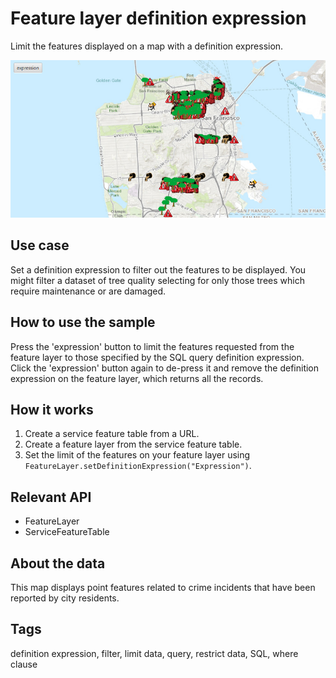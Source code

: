 # Feature layer definition expression

Limit the features displayed on a map with a definition expression.

![Image of feature layer definition expression](FeatureLayerDefinitionExpression.png)

## Use case

Set a definition expression to filter out the features to be displayed. You might filter a dataset of tree quality selecting for only those trees which require maintenance or are damaged.

## How to use the sample

Press the 'expression' button to limit the features requested from the feature layer to those specified by the SQL query definition expression. Click the 'expression' button again to de-press it and remove the definition expression on the feature layer, which returns all the records.

## How it works

1. Create a service feature table from a URL.
2. Create a feature layer from the service feature table.
3. Set the limit of the features on your feature layer using `FeatureLayer.setDefinitionExpression("Expression")`.

## Relevant API

* FeatureLayer
* ServiceFeatureTable

## About the data

This map displays point features related to crime incidents that have been reported by city residents.

## Tags

definition expression, filter, limit data, query, restrict data, SQL, where clause
